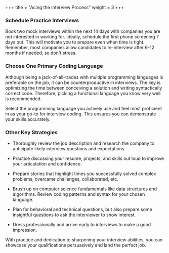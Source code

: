 +++
title = "Acing the Interview Process"
weight = 3
+++

### Schedule Practice Interviews

Book two mock interviews within the next 14 days with companies you are not interested in working for. Ideally, schedule the first phone screening 7 days out. This will motivate you to prepare even when time is tight. Remember, most companies allow candidates to re-interview after 6-12 months if needed, so don't stress.

### Choose One Primary Coding Language

Although being a jack-of-all-trades with multiple programming languages is preferable on the job, it can be counterproductive in interviews. The key is optimizing the time between conceiving a solution and writing syntactically correct code. Therefore, picking a functional language you know very well is recommended.

Select the programming language you actively use and feel most proficient in as your go-to for interview coding. This ensures you can demonstrate your skills accurately.

### Other Key Strategies

- Thoroughly review the job description and research the company to anticipate likely interview questions and expectations.

- Practice discussing your resume, projects, and skills out loud to improve your articulation and confidence.

- Prepare stories that highlight times you successfully solved complex problems, overcame challenges, collaborated, etc.

- Brush up on computer science fundamentals like data structures and algorithms. Review coding patterns and syntax for your chosen language.

- Plan for behavioral and technical questions, but also prepare some insightful questions to ask the interviewer to show interest.

- Dress professionally and arrive early to interviews to make a good impression.

With practice and dedication to sharpening your interview abilities, you can showcase your qualifications persuasively and land the perfect job.